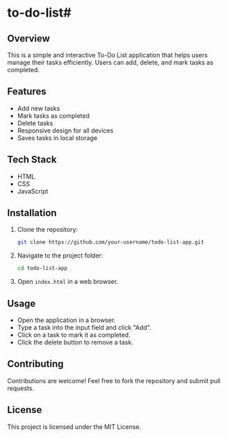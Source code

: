 # to-do-list# 

## Overview
This is a simple and interactive To-Do List application that helps users manage their tasks efficiently. Users can add, delete, and mark tasks as completed.

## Features
- Add new tasks
- Mark tasks as completed
- Delete tasks
- Responsive design for all devices
- Saves tasks in local storage

## Tech Stack
- HTML
- CSS
- JavaScript

## Installation
1. Clone the repository:
   ```bash
   git clone https://github.com/your-username/todo-list-app.git
   ```
2. Navigate to the project folder:
   ```bash
   cd todo-list-app
   ```
3. Open `index.html` in a web browser.

## Usage
- Open the application in a browser.
- Type a task into the input field and click "Add".
- Click on a task to mark it as completed.
- Click the delete button to remove a task.

## Contributing
Contributions are welcome! Feel free to fork the repository and submit pull requests.

## License
This project is licensed under the MIT License.

